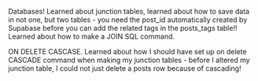 Databases! Learned about junction tables, learned about how to save data in not one, but two tables - you need the post_id automatically created by Supabase before you can add the related tags in the posts_tags table!! Learned about how to make a JOIN SQL command.

ON DELETE CASCASE. Learned about how I should have set up on delete CASCADE command when making my junction tables - before I altered my junction table, I could not just delete a posts row because of cascading!

